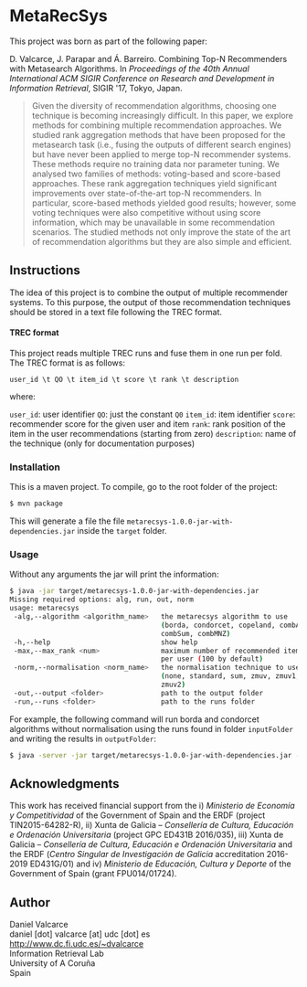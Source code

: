 # MetaRecSys

This project was born as part of the following paper:

D. Valcarce, J. Parapar and Á. Barreiro. Combining Top-N Recommenders with Metasearch Algorithms. In *Proceedings of the 40th Annual International ACM SIGIR Conference on Research and Development in Information Retrieval*, SIGIR '17, Tokyo, Japan.

> Given the diversity of recommendation algorithms, choosing one technique is becoming increasingly difficult. In this paper, we explore methods for combining multiple recommendation approaches. We studied rank aggregation methods that have been proposed for the metasearch task (i.e., fusing the outputs of different search engines) but have never been applied to merge top-N recommender systems. These methods require no training data nor parameter tuning. We analysed two families of methods: voting-based and score-based approaches. These rank aggregation techniques yield significant improvements over state-of-the-art top-N recommenders. In particular, score-based methods yielded good results; however, some voting techniques were also competitive without using score information, which may be unavailable in some recommendation scenarios. The studied methods not only improve the state of the art of recommendation algorithms but they are also simple and efficient.

## Instructions

The idea of this project is to combine the output of multiple recommender systems. To this purpose, the output of those recommendation techniques should be stored in a text file following the TREC format.


#### TREC format

This project reads multiple TREC runs and fuse them in one run per fold. The TREC format is as follows:

`user_id \t QO \t item_id \t score \t rank \t description`

where:

`user_id`: user identifier
`QO`: just the constant `Q0`
`item_id`: item identifier
`score`: recommender score for the given user and item
`rank`: rank position of the item in the user recommendations (starting from zero)
`description`: name of the technique (only for documentation purposes)


### Installation

This is a maven project. To compile, go to the root folder of the project:

```bash
$ mvn package
```

This will generate a file the file `metarecsys-1.0.0-jar-with-dependencies.jar` inside the `target` folder.

### Usage

Without any arguments the jar will print the information:
```bash
$ java -jar target/metarecsys-1.0.0-jar-with-dependencies.jar
Missing required options: alg, run, out, norm
usage: metarecsys
 -alg,--algorithm <algorithm_name>   the metarecsys algorithm to use
                                     (borda, condorcet, copeland, combANZ,
                                     combSum, combMNZ)
 -h,--help                           show help
 -max,--max_rank <num>               maximum number of recommended items
                                     per user (100 by default)
 -norm,--normalisation <norm_name>   the normalisation technique to use
                                     (none, standard, sum, zmuv, zmuv1,
                                     zmuv2)
 -out,--output <folder>              path to the output folder
 -run,--runs <folder>                path to the runs folder

```

For example, the following command will run borda and condorcet algorithms without normalisation using the runs found in folder `inputFolder` and writing the results in `outputFolder`:

```bash
$ java -server -jar target/metarecsys-1.0.0-jar-with-dependencies.jar -alg borda -alg condorcet -norm none -run inputFolder -out outputFolder
```


## Acknowledgments

This work has received financial support from the i) *Ministerio de Economía y Competitividad* of the Government of Spain and the ERDF (project TIN2015-64282-R), ii) Xunta de Galicia – *Consellería de Cultura, Educación e Ordenación Universitaria* (project GPC ED431B 2016/035), iii) Xunta de Galicia – *Consellería de Cultura, Educación e Ordenación Universitaria* and the ERDF (*Centro Singular de Investigación de Galicia* accreditation 2016-2019 ED431G/01) and iv) *Ministerio de Educación, Cultura y Deporte* of the Government of Spain (grant FPU014/01724).


## Author

Daniel Valcarce  
daniel [dot] valcarce [at] udc [dot] es  
http://www.dc.fi.udc.es/~dvalcarce  
Information Retrieval Lab  
University of A Coruña  
Spain
